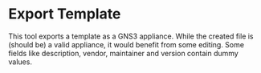 # Export Template

This tool exports a template as a GNS3 appliance.
While the created file is (should be) a valid
appliance, it would benefit from some editing.
Some fields like description, vendor, maintainer
and version contain dummy values.
